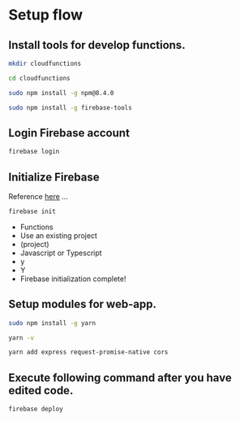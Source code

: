 # Setup flow

## Install tools for develop functions.

```bash
mkdir cloudfunctions
```

```bash
cd cloudfunctions
```

```bash
sudo npm install -g npm@8.4.0
```

```bash
sudo npm install -g firebase-tools
```

## Login Firebase account

```bash
firebase login
```

## Initialize Firebase

Reference [here](https://www.to-r.net/media/note-rss/) ...

```bash
firebase init
```

- Functions
- Use an existing project
- (project)
- Javascript or Typescript
- y
- Y
- Firebase initialization complete!

## Setup modules for web-app.

```bash
sudo npm install -g yarn
```

```bash
yarn -v
```

```bash
yarn add express request-promise-native cors
```

## Execute following command after you have edited code.

```bash
firebase deploy
```

```bash

```

```bash

```

```bash

```

```bash

```



